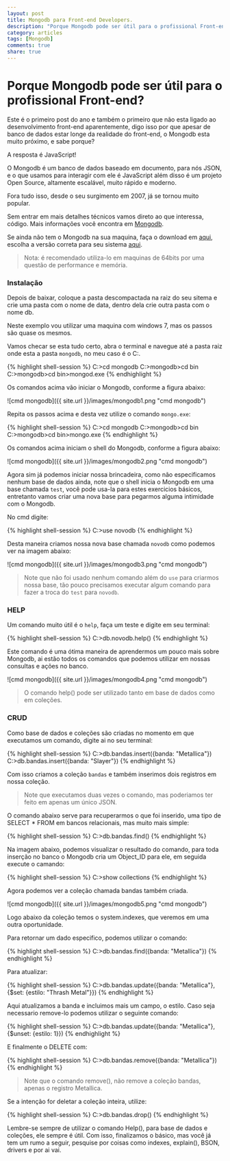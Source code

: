 ```yaml
---
layout: post
title: Mongodb para Front-end Developers.
description: "Porque Mongodb pode ser útil para o profissional Front-end."
category: articles
tags: [Mongodb]
comments: true
share: true
---
```

# Porque Mongodb pode ser útil para o profissional Front-end?
Este é o primeiro post do ano e também o primeiro que não esta ligado ao desenvolvimento front-end aparentemente, digo isso por que apesar de banco de dados estar longe da realidade do front-end, o Mongodb esta muito próximo, e sabe porque?

A resposta é JavaScript!

O Mongodb é um banco de dados baseado em documento, para nós JSON, e o que usamos para interagir com ele é JavaScript além disso é um projeto Open Source, altamente escalável, muito rápido e moderno.

Fora tudo isso, desde o seu surgimento em 2007, já se tornou muito popular.

Sem entrar em mais detalhes técnicos vamos direto ao que interessa, código. Mais informações você encontra em [Mongodb](http://www.mongodb.org/).

Se ainda não tem o Mongodb na sua maquina, faça o download em [aqui](http://www.mongodb.org/downloads), escolha a versão correta para seu sistema [aqui](http://www.mongodb.org/downloads).

> Nota: é recomendado utiliza-lo em maquinas de 64bits por uma questão de performance e memória.

### Instalação

Depois de baixar, coloque a pasta descompactada na raiz do seu sitema e crie uma pasta com o nome de data, dentro dela crie outra pasta com o nome db.

Neste exemplo vou utilizar uma maquina com windows 7, mas os passos são quase os mesmos.

Vamos checar se esta tudo certo, abra o terminal e navegue até a pasta raiz onde esta a pasta `mongodb`, no meu caso é o C:.

{% highlight shell-session %}
	C:\>cd mongodb
	C:\>mongodb>cd bin
	C:\>mongodb>cd bin>mongod.exe
{% endhighlight %}

Os comandos acima vão iniciar o Mongodb, conforme a figura abaixo:

![cmd mongodb]({{ site.url }}/images/mongodb1.png "cmd mongodb")

Repita os passos acima e desta vez utilize o comando `mongo.exe`:

{% highlight shell-session %}
	C:\>cd mongodb
	C:\>mongodb>cd bin
	C:\>mongodb>cd bin>mongo.exe
{% endhighlight %}

Os comandos acima iniciam o shell do Mongodb, conforme a figura abaixo:

![cmd mongodb]({{ site.url }}/images/mongodb2.png "cmd mongodb")

Agora sim já podemos iniciar nossa brincadeira, como não especificamos nenhum base de dados ainda, note que o shell inicia o Mongodb em uma base chamada `test`, você pode usa-la para estes exercicios básicos, entretanto vamos criar uma nova base para pegarmos alguma intimidade com o Mongodb.

No cmd digite:

{% highlight shell-session %}
	C:\>use novodb
{% endhighlight %}

Desta maneira criamos nossa nova base chamada `novodb` como podemos ver na imagem abaixo:

![cmd mongodb]({{ site.url }}/images/mongodb3.png "cmd mongodb")

> Note que não foi usado nenhum comando além do `use` para criarmos nossa base, tão pouco precisamos executar algum comando para fazer a troca do `test` para `novodb`.

### HELP

Um comando muito útil é o `help`, faça um teste e digite em seu terminal:

{% highlight shell-session %}
	C:\>db.novodb.help()
{% endhighlight %}

Este comando é uma ótima maneira de aprendermos um pouco mais sobre Mongodb, ai estão todos os comandos que podemos utilizar em nossas consultas e ações no banco.

![cmd mongodb]({{ site.url }}/images/mongodb4.png "cmd mongodb")

> O comando help() pode ser utilizado tanto em base de dados como em coleções.

### CRUD

Como base de dados e coleções são criadas no momento em que executamos um comando, digite ai no seu terminal:

{% highlight shell-session %}
	C:\>db.bandas.insert({banda: "Metallica"})
	C:\>db.bandas.insert({banda: "Slayer"})
{% endhighlight %}

Com isso criamos a coleção `bandas` e também inserimos dois registros em nossa coleção.

> Note que executamos duas vezes o comando, mas poderiamos ter feito em apenas um único JSON.

O comando abaixo serve para recuperarmos o que foi inserido, uma tipo de SELECT * FROM em bancos relacionais, mas muito mais simple:

{% highlight shell-session %}
	C:\>db.bandas.find()
{% endhighlight %}

Na imagem abaixo, podemos visualizar o resultado do comando, para toda inserção no banco o Mongodb cria um Object_ID para ele, em seguida execute o camando:

{% highlight shell-session %}
	C:\>show collections
{% endhighlight %}

Agora podemos ver a coleção chamada bandas também criada.

![cmd mongodb]({{ site.url }}/images/mongodb5.png "cmd mongodb")

Logo abaixo da coleção temos o system.indexes, que veremos em uma outra oportunidade.

Para retornar um dado especifico, podemos utilizar o comando:

{% highlight shell-session %}
	C:\>db.bandas.find({banda: "Metallica"})
{% endhighlight %}

Para atualizar:

{% highlight shell-session %}
	C:\>db.bandas.update({banda: "Metallica"}, {$set: {estilo: "Thrash Metal"}})
{% endhighlight %}

Aqui atualizamos a banda e incluimos mais um campo, o estilo.
Caso seja necessario remove-lo podemos utilizar o seguinte comando:

{% highlight shell-session %}
	C:\>db.bandas.update({banda: "Metallica"}, {$unset: {estilo: 1}})
{% endhighlight %}

E finalmente o DELETE com:

{% highlight shell-session %}
	C:\>db.bandas.remove({banda: "Metallica"})
{% endhighlight %}

> Note que o comando remove(), não remove a coleção bandas, apenas o registro Metallica.

Se a intenção for deletar a coleção inteira, utilize:

{% highlight shell-session %}
	C:\>db.bandas.drop()
{% endhighlight %}

Lembre-se sempre de utilizar o comando Help(), para base de dados e coleções, ele sempre é útil.
Com isso, finalizamos o básico, mas você já tem um rumo a seguir, pesquise por coisas como indexes, explain(), BSON, drivers e por ai vai.
